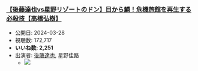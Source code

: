 ### [【後藤達也vs星野リゾートのドン】目から鱗！危機旅館を再生する必殺技【高橋弘樹】](https://www.youtube.com/watch?v=4yAHRBlwFgU)
-   公開日: 2024-03-28
-   視聴数: 172,717
-   **いいね数: 2,251**
-   出演者: [後藤達也](/rehacq_fan/people/後藤達也 "wikilink"), 星野佳路
    - [![](https://img.youtube.com/vi/4yAHRBlwFgU/hqdefault.jpg)](https://www.youtube.com/watch?v=4yAHRBlwFgU)
